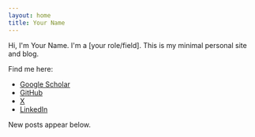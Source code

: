 ```yaml
---
layout: home
title: Your Name
---
```


Hi, I'm Your Name. I'm a [your role/field]. This is my minimal personal site and blog.

Find me here:

- [Google Scholar](https://scholar.google.com/)
- [GitHub](https://github.com/)
- [X](https://x.com/)
- [LinkedIn](https://www.linkedin.com/)

New posts appear below.

